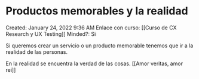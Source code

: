 # Productos memorables y la realidad

Created: January 24, 2022 9:36 AM
Enlace con curso: [[Curso de CX Research y UX Testing]]
Minded?: Si

Si queremos crear un servicio o un producto memorable tenemos que ir a la realidad de las personas. 

En la realidad se encuentra la verdad de las cosas.
[[Amor veritas, amor rei]]